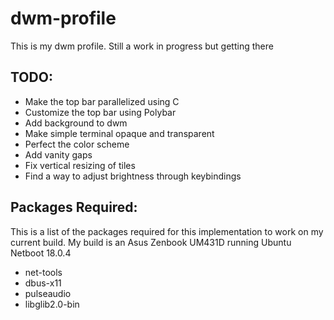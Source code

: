 # dwm-profile

This is my dwm profile. Still a work in progress but getting there

## TODO:
<ul>
<li> Make the top bar parallelized using C
<li> Customize the top bar using Polybar
<li> Add background to dwm
<li> Make simple terminal opaque and transparent
<li> Perfect the color scheme
<li> Add vanity gaps
<li> Fix vertical resizing of tiles
<li> Find a way to adjust brightness through keybindings
</ul>
  
## Packages Required:
This is a list of the packages required for this implementation to work on my current build.
My build is an Asus Zenbook UM431D running Ubuntu Netboot 18.0.4

<ul>
<li> net-tools
<li> dbus-x11
<li> pulseaudio
<li> libglib2.0-bin
</ul>

